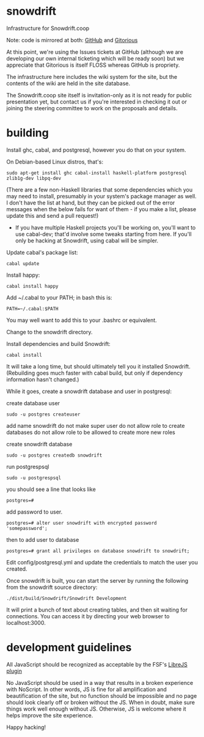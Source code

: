 snowdrift
=========

Infrastructure for Snowdrift.coop

Note: code is mirrored at both:
[GitHub](https://github.com/dlthomas/snowdrift)
and
[Gitorious](https://gitorious.org/snowdrift/snowdrift)

At this point, we're using the Issues tickets at GitHub (although we are developing our own internal ticketing which will be ready soon)
but we appreciate that Gitorious is itself FLOSS whereas GitHub is propriety.

The infrastructure here includes the wiki system for the site,
but the contents of the wiki are held in the site database.

The Snowdrift.coop site itself is invitation-only as it is not ready for public presentation yet, but contact us if you're interested in checking it out or joining the steering committee to work on the proposals and details.


building
========

Install ghc, cabal, and postgresql, however you do that on your system.

On Debian-based Linux distros, that's:

    sudo apt-get install ghc cabal-install haskell-platform postgresql zlib1g-dev libpq-dev


(There are a few non-Haskell libraries that some dependencies which you may
need to install, presumably in your system's package manager as well.
I don't have the list at hand, but they can be picked out of the error
messages when the below fails for want of them - if you make a list,
please update this and send a pull request!)

* If you have multiple Haskell projects you'll be working on, you'll
    want to use cabal-dev; that'd involve some tweaks starting from here.
    If you'll only be hacking at Snowdrift, using cabal will be simpler.


Update cabal's package list:

    cabal update

Install happy:

    cabal install happy


Add ~/.cabal to your PATH; in bash this is:

    PATH=~/.cabal:$PATH

You may well want to add this to your .bashrc or equivalent.


Change to the snowdrift directory.

Install dependencies and build Snowdrift:

    cabal install

It will take a long time, but should ultimately tell you it installed Snowdrift.
(Rebuilding goes much faster with cabal build, but only if dependency information hasn't changed.)

While it goes, create a snowdrift database and user in postgresql:

create database user

	sudo -u postgres createuser

add name snowdrift
do not make super user
do not allow role to create databases
do not allow role to be allowed to create more new roles

create snowdrift database

	sudo -u postgres createdb snowdrift

run postgrespsql

	sudo -u postgrespsql

you should see a line that looks like

	postgres=# 

add password to user. 

	postgres=# alter user snowdrift with encrypted password 'somepassword';

then to add user to database

	postgres=# grant all privileges on database snowdrift to snowdrift;

Edit config/postgresql.yml and update the credentials to match the user you created.

Once snowdrift is built, you can start the server by running the following from the snowdrift source directory:

    ./dist/build/Snowdrift/Snowdrift Development

It will print a bunch of text about creating tables, and then sit waiting for connections.  You can access it by directing your web browser to localhost:3000.

development guidelines
======================

All JavaScript should be recognized as acceptable by the FSF's [LibreJS plugin](https://www.gnu.org/software/librejs/)

No JavaScript should be used in a way that results in a broken experience with NoScript.
In other words, JS is fine for all amplification and beautification of the site, but no function should be impossible and no page should look clearly off or broken without the JS.
When in doubt, make sure things work well enough without JS. Otherwise, JS is welcome where it helps improve the site experience.

Happy hacking!
